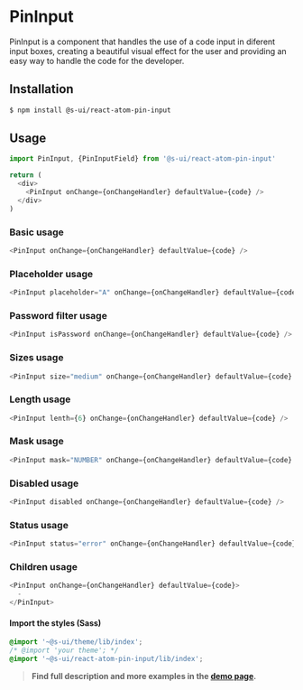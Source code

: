 # PinInput

PinInput is a component that handles the use of a code input in diferent input boxes, creating a beautiful visual effect for the user and providing an easy way to handle the code for the developer.

## Installation

```sh
$ npm install @s-ui/react-atom-pin-input
```

## Usage

```js
import PinInput, {PinInputField} from '@s-ui/react-atom-pin-input'

return (
  <div>
    <PinInput onChange={onChangeHandler} defaultValue={code} />
  </div>
)
```

### Basic usage

```js
<PinInput onChange={onChangeHandler} defaultValue={code} />
```

### Placeholder usage

```js
<PinInput placeholder="A" onChange={onChangeHandler} defaultValue={code} />
```

### Password filter usage

```js
<PinInput isPassword onChange={onChangeHandler} defaultValue={code} />
```

### Sizes usage

```js
<PinInput size="medium" onChange={onChangeHandler} defaultValue={code} />
```

### Length usage

```js
<PinInput lenth={6} onChange={onChangeHandler} defaultValue={code} />
```

### Mask usage

```js
<PinInput mask="NUMBER" onChange={onChangeHandler} defaultValue={code} />
```

### Disabled usage

```js
<PinInput disabled onChange={onChangeHandler} defaultValue={code} />
```

### Status usage

```js
<PinInput status="error" onChange={onChangeHandler} defaultValue={code} />
```

### Children usage

```js
<PinInput onChange={onChangeHandler} defaultValue={code}>
  -
</PinInput>
```

#### Import the styles (Sass)

```css
@import '~@s-ui/theme/lib/index';
/* @import 'your theme'; */
@import '~@s-ui/react-atom-pin-input/lib/index';
```

> **Find full description and more examples in the [demo page](https://sui-components.vercel.app//workbench/atom/validationCode/demo).**
